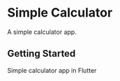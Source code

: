 # Simple Calculator

A simple calculator app.

## Getting Started

Simple calculator app in Flutter
